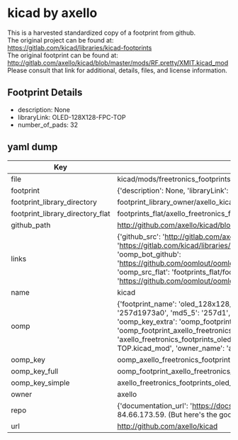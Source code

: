 # kicad by axello  
This is a harvested standardized copy of a footprint from github.  
The original project can be found at:  
https://gitlab.com/kicad/libraries/kicad-footprints  
The original footprint can be found at:
http://gitlab.com/axello/kicad/blob/master/mods/RF.pretty/XMIT.kicad_mod
Please consult that link for additional, details, files, and license information.  
## Footprint Details
* description: None  
* libraryLink: OLED-128X128-FPC-TOP  
* number_of_pads: 32  
## yaml dump  
| Key | Value |  
| --- | --- |  
| file | kicad/mods/freetronics_footprints.pretty/OLED-128X128-FPC-TOP.kicad_mod |  
| footprint | {'description': None, 'libraryLink': 'OLED-128X128-FPC-TOP', 'number_of_pads': 32} |  
| footprint_library_directory | footprint_library_owner/axello_kicad |  
| footprint_library_directory_flat | footprints_flat/axello_freetronics_footprints_oled_128x128_fpc_top/working |  
| github_path | http://github.com/axello/kicad/blob/master/mods/freetronics_footprints.pretty/OLED-128X128-FPC-TOP.kicad_mod |  
| links | {'github_src': 'http://gitlab.com/axello/kicad/blob/master/mods/RF.pretty/XMIT.kicad_mod', 'github_src_repo': 'https://gitlab.com/kicad/libraries/kicad-footprints', 'oomp_bot': 'footprints/axello_freetronics_footprints_oled_128x128_fpc_top/working', 'oomp_bot_github': 'https://github.com/oomlout/oomlout_oomp_footprint_bot/tree/main/footprints/axello_freetronics_footprints_oled_128x128_fpc_top/working', 'oomp_src_flat': 'footprints_flat/footprints_flat/axello_freetronics_footprints_oled_128x128_fpc_top/working', 'oomp_src_flat_github': 'https://github.com/oomlout/oomlout_oomp_footprint_src/tree/main/footprints_flat/axello_freetronics_footprints_oled_128x128_fpc_top/working'} |  
| name | kicad |  
| oomp | {'footprint_name': 'oled_128x128_fpc_top', 'library_name': 'freetronics_footprints', 'md5': '257d1973a0475ace4122aaadd3ba2359', 'md5_10': '257d1973a0', 'md5_5': '257d1', 'md5_6': '257d19', 'oomp_key': 'oomp_axello_freetronics_footprints_oled_128x128_fpc_top', 'oomp_key_extra': 'oomp_footprint_axello_freetronics_footprints_oled_128x128_fpc_top', 'oomp_key_full': 'oomp_footprint_axello_freetronics_footprints_oled_128x128_fpc_top_257d19', 'oomp_key_simple': 'axello_freetronics_footprints_oled_128x128_fpc_top', 'original_filename': 'kicad/mods/freetronics_footprints.pretty/OLED-128X128-FPC-TOP.kicad_mod', 'owner_name': 'axello'} |  
| oomp_key | oomp_axello_freetronics_footprints_oled_128x128_fpc_top |  
| oomp_key_full | oomp_footprint_axello_freetronics_footprints_oled_128x128_fpc_top |  
| oomp_key_simple | axello_freetronics_footprints_oled_128x128_fpc_top |  
| owner | axello |  
| repo | {'documentation_url': 'https://docs.github.com/rest/overview/resources-in-the-rest-api#rate-limiting', 'message': "API rate limit exceeded for 84.66.173.59. (But here's the good news: Authenticated requests get a higher rate limit. Check out the documentation for more details.)"} |  
| url | http://github.com/axello/kicad |  

